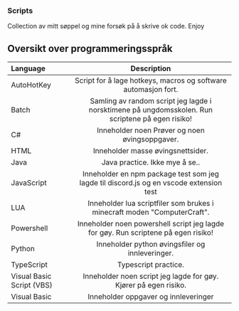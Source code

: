 ### Scripts

Collection av mitt søppel og mine forsøk på å skrive ok code.
Enjoy


## Oversikt over programmeringsspråk 

| Language | Description |
|   :---   |    :---:    |
| <dt>AutoHotKey</dt> | Script for å lage hotkeys, macros og software automasjon fort. |
| Batch | Samling av random script jeg lagde i norsktimene på ungdomsskolen. Run scriptene på egen risiko! |
| C# | Inneholder noen Prøver og noen øvingsoppgaver. |
| HTML | Inneholder masse øvingsnettsider. |
| Java | Java practice. Ikke mye å se.. |
| JavaScript | Inneholder en npm package test som jeg lagde til discord.js og en vscode extension test |
| LUA | Inneholder lua scriptfiler som brukes i minecraft moden "ComputerCraft". |
| Powershell | Inneholder noen powershell script jeg lagde for gøy. Run scriptene på egen risiko! |
| Python | Inneholder python øvingsfiler og innleveringer. |
| TypeScript | Typescript practice. |
| Visual Basic Script (VBS) | Inneholder noen script jeg lagde for gøy. Kjører på egen risiko. |
| Visual Basic | Inneholder oppgaver og innleveringer |   
